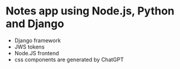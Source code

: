 # Notes app using Node.js, Python and Django

- Django framework
- JWS tokens
- Node.JS frontend
- css components are generated by ChatGPT
